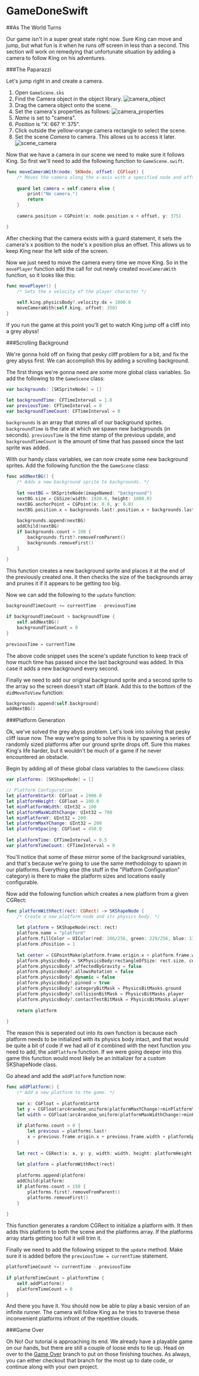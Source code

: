 # GameDoneSwift
##As The World Turns

Our game isn't in a super great state right now. Sure King can move and jump, but what fun is it when
he runs off screen in less than a second. This section will work on remedying that unfortunate
situation by adding a camera to follow King on his adventures.

###The Paparazzi

Let's jump right in and create a camera.

1. Open `GameScene.sks`
2. Find the Camera object in the object library.
![camera_object](https://raw.githubusercontent.com/IBM-MIL/GameDoneSwift/As-The-World-Turns/img/camera_object.png)
3. Drag the camera object onto the scene.
4. Set the camera's properties as follows:
![camera_properties](https://raw.githubusercontent.com/IBM-MIL/GameDoneSwift/As-The-World-Turns/img/camera_properties.png)
5. *Name* is set to "camera".
6. *Position* is "X: 667 Y: 375".
7. Click outside the yellow-orange camera rectangle to select the scene.
8. Set the scene *Camera* to camera. This allows us to access it later.
![scene_camera](https://raw.githubusercontent.com/IBM-MIL/GameDoneSwift/As-The-World-Turns/img/scene_camera.png)

Now that we have a camera in our scene we need to make sure it follows King. So first we'll need
to add the following function to `GameScene.swift`.

```swift
func moveCameraWith(node: SKNode, offset: CGFloat) {
    /* Moves the camera along the x-axis with a specified node and offset */
        
    guard let camera = self.camera else {
        print("No camera.")
        return
    }
        
    camera.position = CGPoint(x: node.position.x + offset, y: 375)

}
```

After checking that the camera exists with a guard statement, it sets the camera's x position to
the node's x position plus an offset. This allows us to keep King near the left side of the screen.

Now we just need to move the camera every time we move King. So in the `movePlayer` function add
the call for out newly created `moveCameraWith` function, so it looks like this:

```swift
func movePlayer() {
    /* Sets the x velocity of the player character */
        
    self.king.physicsBody?.velocity.dx = 1000.0
    moveCameraWith(self.king, offset: 350)
}
```

If you run the game at this point you'll get to watch King jump off a cliff into a grey abyss!

###Scrolling Background

We're gonna hold off on fixing that pesky cliff problem for a bit, and fix the grey abyss first.
We can accomplish this by adding a scrolling background. 

The first things we're gonna need are some more global class variables. So add the following to
the `GameScene` class:

```swift
var backgrounds: [SKSpriteNode] = []

let backgroundTime: CFTimeInterval = 1.0
var previousTime: CFTimeInterval = 0
var backgroundTimeCount: CFTimeInterval = 0
```

`backgrounds` is an array that stores all of our background sprites. `backgroundTime` is the rate
at which we spawn new backgrounds (in seconds). `previousTime` is the time stamp of the previous
update, and `backgroundTimeCount` is the amount of time that has passed since the last sprite was
added.

With our handy class variables, we can now create some new background sprites. Add the following
function the the `GameScene` class:

```swift
func addNextBG() {
    /* Adds a new background sprite to backgrounds. */
        
    let nextBG = SKSpriteNode(imageNamed: "background")
    nextBG.size = CGSize(width: 1920.0, height: 1080.0)
    nextBG.anchorPoint = CGPoint(x: 0.0, y: 0.0)
    nextBG.position.x = backgrounds.last!.position.x + backgrounds.last!.frame.width
        
    backgrounds.append(nextBG)
    addChild(nextBG)
    if backgrounds.count > 100 {
        backgrounds.first?.removeFromParent()
        backgrounds.removeFirst()
    }

}
```

This function creates a new background sprite and places it at the end of the previously created
one. It then checks the size of the backgrounds array and prunes it if it appears to be getting too
big.

Now we can add the following to the `update` function:

```swift
backgroundTimeCount += currentTime - previousTime
        
if backgroundTimeCount > backgroundTime {
    self.addNextBG()
    backgroundTimeCount = 0
}
        
previousTime = currentTime
```

The above code snippet uses the scene's update function to keep track of how much time has passed
since the last background was added. In this case it adds a new background every second.

Finally we need to add our original background sprite and a second sprite to the array so the screen
doesn't start off blank. Add this to the bottom of the `didMoveToView` function:

```swift
backgrounds.append(self.background)
addNextBG()
```

###Platform Generation

Ok, we've solved the grey abyss problem. Let's look into solving that pesky cliff issue now. The way
we're going to solve this is by spawning a series of randomly sized platforms after our ground sprite
drops off. Sure this makes King's life harder, but it wouldn't be much of a game if he never
encountered an obstacle.

Begin by adding all of these global class variables to the `GameScene` class:

```swift
var platforms: [SKShapeNode] = []

// Platform Configuration
let platformStartX: CGFloat = 2900.0
let platformHeight: CGFloat = 100.0
let minPlatformWidth: UInt32 = 100
let platformMaxWidthChange: UInt32 = 700
let minPlatformY: UInt32 = 200
let platformMaxYChange: UInt32 = 200
let platformSpacing: CGFloat = 450.0
    
let platformTime: CFTimeInterval = 0.5
var platformTimeCount: CFTimeInterval = 0
```

You'll notice that some of these mirror some of the background variables, and that's because we're 
going to use the same methodology to spawn in our platforms. Everything else (the stuff in the
"Platform Configuration" category) is there to make the platform sizes and locations easily
configurable.

Now add the following function which creates a new platform from a given CGRect:

```swift
func platformWithRect(rect: CGRect) -> SKShapeNode {
    /* Create a new platform node and its physics body. */
        
    let platform = SKShapeNode(rect: rect)
    platform.name = "platform"
    platform.fillColor = UIColor(red: 206/256, green: 229/256, blue: 139/256, alpha: 1.0)
    platform.zPosition = 1
        
    let center = CGPointMake(platform.frame.origin.x + platform.frame.width/2, platform.frame.origin.y + platform.frame.height/2)
    platform.physicsBody = SKPhysicsBody(rectangleOfSize: rect.size, center: center)
    platform.physicsBody?.affectedByGravity = false
    platform.physicsBody?.allowsRotation = false
    platform.physicsBody?.dynamic = false
    platform.physicsBody?.pinned = true
    platform.physicsBody?.categoryBitMask = PhysicsBitMasks.ground
    platform.physicsBody?.collisionBitMask = PhysicsBitMasks.player
    platform.physicsBody?.contactTestBitMask = PhysicsBitMasks.player
        
    return platform
        
}
```

The reason this is seperated out into its own function is because each platform needs to be
initialized with its physics body intact, and that would be quite a bit of code if we had all of it
combined with the next function you need to add, the `addPlatform` function. If we were going deeper
into this game this function would most likely be an initializer for a custom SKShapeNode class.

Go ahead and add the `addPlatform` function now:

```swift
func addPlatform() {
    /* Add a new platform to the game. */
        
    var x: CGFloat = platformStartX
    let y = CGFloat(arc4random_uniform(platformMaxYChange)+minPlatformY)
    let width = CGFloat(arc4random_uniform(platformMaxWidthChange)+minPlatformWidth)
        
    if platforms.count > 0 {
        let previous = platforms.last!
        x = previous.frame.origin.x + previous.frame.width + platformSpacing
    }
        
    let rect = CGRect(x: x, y: y, width: width, height: platformHeight)
        
    let platform = platformWithRect(rect)
        
    platforms.append(platform)
    addChild(platform)
    if platforms.count > 150 {
        platforms.first?.removeFromParent()
        platforms.removeFirst()
    }
        
}
```

This function generates a random CGRect to initialize a platform with. It then adds this platform to
both the scene and the platforms array. If the platforms array starts getting too full it will 
trim it.

Finally we need to add the following snippet to the `update` method. Make sure it is added before the 
`previousTime = currentTime` statement.

```swift
platformTimeCount += currentTime - previousTime
        
if platformTimeCount > platformTime {
    self.addPlatform()
    platformTimeCount = 0
}
```

And there you have it. You should now be able to play a basic version of an infinite runner. The
camera will follow King as he tries to traverse these inconvenient platforms infront of the
repetitive clouds.

###Game Over

Oh No! Our tutorial is approaching its end. We already have a playable game on our hands, but there
are still a couple of loose ends to tie up. Head on over to the [Game Over](https://github.com/IBM-MIL/GameDoneSwift/tree/Game-Over)
branch to put on those finishing touches. As always, you can either checkout that branch for the 
most up to date code, or continue along with your own project.